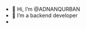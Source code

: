- 👋 Hi, I’m @ADNANQURBAN
- 👀 I’m a backend developer
- 
<!---
ADNANQURBAN/ADNANQURBAN is a ✨ special ✨ repository because its `README.md` (this file) appears on your GitHub profile.
You can click the Preview link to take a look at your changes.
--->
